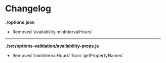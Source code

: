 # Changelog

**./options.json**
* Removed 'availability.minIntervalHours'

---

**./src/options-validation/availability-props.js**
* Removed 'minIntervalHours' from 'getPropertyNames'
